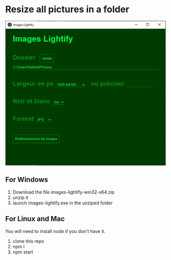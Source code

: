 # Resize all pictures in a folder

![images-lightify screenshot](./Capture.PNG "images-lightify screenshot")

## For Windows 
1. Download the file images-lightify-win32-x64.zip
2. unzip it
3. launch images-lightify.exe in the unziped folder


## For Linux and Mac

You will need to install node if you don't have it.

1. clone this repo
2. npm i
3. npm start
